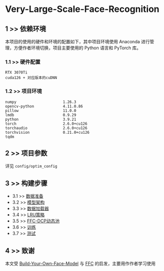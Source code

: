 # Very-Large-Scale-Face-Recognition

## 1 >> 依赖环境

本项目的使用的硬件和环境的配置如下，其中项目环境使用 Anaconda 进行管理，方便作者环境切换，项目主要使用的 Python 语言和 PyTorch 库。

### 1.1 >> 硬件配置
```
RTX 3070Ti
cuda126 + 对应版本的cuDNN
```

### 1.2 >> 项目环境
```
numpy                     1.26.3
opencv-python             4.11.0.86
pillow                    11.0.0
lmdb                      0.9.29
python                    3.9.21
torch                     2.6.0+cu126
torchaudio                2.6.0+cu126
torchvision               0.21.0+cu126
tqdm         
```

## 2 >> 项目参数

详见 `config/optim_config`

## 3 >> 构建步骤

- 3.1 >> [数据准备]()
- 3.2 >> [模型架构]()
- 3.3 >> [数据加载器]()
- 3.4 >> [LRU策略]()
- 3.5 >> [FFC-DCP动态池]()
- 3.6 >> [训练]()
- 3.7 >> [测试]()

## 4 >> 致谢

本文受 [Build-Your-Own-Face-Model](https://github.com/siriusdemon/Build-Your-Own-Face-Model/) 与 [FFC](https://github.com/tiandunx/FFC/) 的启发，主要用作作者学习使用
